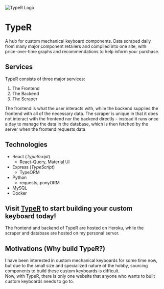 ![TypeR Logo](https://github.com/ReezanVisram/TypeR/blob/master/client/public/favicon.ico)

# TypeR

A hub for custom mechanical keyboard components. Data scraped daily from many major component retailers and compiled into one site, with price-over-time graphs and recommendations to help inform your purchase.

## Services

TypeR consists of three major services:

1. The Frontend
2. The Backend
3. The Scraper

The frontend is what the user interacts with, while the backend supplies the frontend with all of the necessary data. The scraper is unique in that it does not interact with the frontend nor the backend directly - instead it runs once a day to manage the data in the database, which is then fetched by the server when the frontend requests data.

## Technologies

-   React (_TypeScript_)
    -   React-Query, Material UI
-   Express (_TypeScript_)
    -   TypeORM
-   Python
    -   requests, ponyORM
-   MySQL
-   Docker

## Visit [TypeR](http://typer.reezanvisram.com) to start building your custom keyboard today!

The frontend and backend of TypeR are hosted on Heroku, while the scraper and database are hosted on my personal server.

## Motivations (Why build TypeR?)

I have been interested in custom mechanical keyboards for some time now, but due to the small size and specialized nature of the hobby, sourcing components to build these custom keyboards is difficult.  
Now, with TypeR, there is only one website that anyone who wants to built custom keyboards needs to go to.
